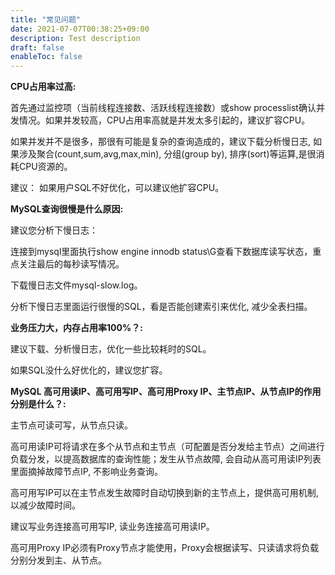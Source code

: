 ```yaml
---
title: "常见问题"
date: 2021-07-07T00:38:25+09:00
description: Test description
draft: false
enableToc: false
---
```


**CPU占用率过高:**

首先通过监控项（当前线程连接数、活跃线程连接数）或show processlist确认并发情况。如果并发较高，CPU占用率高就是并发太多引起的，建议扩容CPU。

如果并发并不是很多，那很有可能是复杂的查询造成的，建议下载分析慢日志, 如果涉及聚合(count,sum,avg,max,min), 分组(group by), 排序(sort)等运算,是很消耗CPU资源的。

建议： 如果用户SQL不好优化，可以建议他扩容CPU。

**MySQL查询很慢是什么原因:**

建议您分析下慢日志：

连接到mysql里面执行show engine innodb status\G查看下数据库读写状态，重点关注最后的每秒读写情况。

下载慢日志文件mysql-slow.log。

分析下慢日志里面运行很慢的SQL，看是否能创建索引来优化, 减少全表扫描。

**业务压力大，内存占用率100%？:**

建议下载、分析慢日志，优化一些比较耗时的SQL。

如果SQL没什么好优化的，建议您扩容。

**MySQL 高可用读IP、高可用写IP、高可用Proxy IP、主节点IP、从节点IP的作用分别是什么？:**

主节点可读可写，从节点只读。

高可用读IP可将请求在多个从节点和主节点（可配置是否分发给主节点）之间进行负载分发，以提高数据库的查询性能；发生从节点故障, 会自动从高可用读IP列表里面摘掉故障节点IP, 不影响业务查询。

高可用写IP可以在主节点发生故障时自动切换到新的主节点上，提供高可用机制, 以减少故障时间。

建议写业务连接高可用写IP, 读业务连接高可用读IP。

高可用Proxy IP必须有Proxy节点才能使用，Proxy会根据读写、只读请求将负载分别分发到主、从节点。